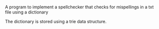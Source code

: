 A program to implement a spellchecker that checks for mispellings in a txt file using a dictionary

The dictionary is stored using a trie data structure.
